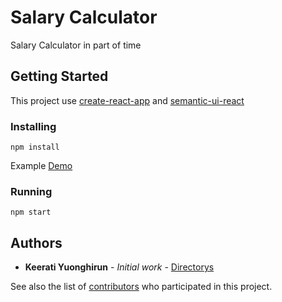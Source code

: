 # Salary Calculator
Salary Calculator in part of time

## Getting Started

This project use [create-react-app](https://github.com/facebook/create-react-app) and [semantic-ui-react](https://github.com/Semantic-Org/Semantic-UI-React/)

### Installing

```
npm install
```

Example [Demo](https://my-salary.raiteke.com/)

### Running

```
npm start
```

## Authors

* **Keerati Yuonghirun** - *Initial work* - [Directorys](https://github.com/handtevada)

See also the list of [contributors](https://github.com/handtevada/portfolio/contributors) who participated in this project.
